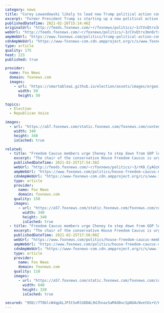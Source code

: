 ```yaml
---
category: news
title: "Corey Lewandowski likely to lead new Trump political action committee"
excerpt: "Former President Trump is starting up a new political action committee and is eyeing longtime top political adviser and aide Corey Lewandowski to head up the new super PAC, multiple people with knowledge of the conversations confirmed to Fox News."
publishedDateTime: 2021-02-26T15:14:46Z
originalUrl: "http://feeds.foxnews.com/~r/foxnews/politics/~3/CVvQtrx3mn0/trump-political-action-committee-corey-lewandowski"
webUrl: "http://feeds.foxnews.com/~r/foxnews/politics/~3/CVvQtrx3mn0/trump-political-action-committee-corey-lewandowski"
ampWebUrl: "https://www.foxnews.com/politics/trump-political-action-committee-corey-lewandowski.amp"
cdnAmpWebUrl: "https://www-foxnews-com.cdn.ampproject.org/c/s/www.foxnews.com/politics/trump-political-action-committee-corey-lewandowski.amp"
type: article
quality: 175
heat: 215
published: true

provider:
  name: Fox News
  domain: foxnews.com
  images:
    - url: "https://smartableai.github.io/election/assets/images/organizations/foxnews.com-50x50.jpg"
      width: 50
      height: 50

topics:
  - Election
  - Republican Voice

images:
  - url: "https://a57.foxnews.com/static.foxnews.com/foxnews.com/content/uploads/2019/03/340/340/PaulSteinhauser.jpg?ve=1&tl=1"
    width: 340
    height: 340
    isCached: true

related:
  - title: "Freedom Caucus members urge Cheney to step down from GOP leadership role after latest anti-Trump comment"
    excerpt: "The chair of the conservative House Freedom Caucus is urging Rep. Liz Cheney to step down from her position as the number three House Republican in leadership over her latest critical comments of former President Donald Trump."
    publishedDateTime: 2021-02-25T17:54:30Z
    webUrl: "http://feeds.foxnews.com/~r/foxnews/politics/~3/rK0_CyAGz60/house-freedom-caucus-members-cheney-step-down-anti-trump-comme"
    ampWebUrl: "https://www.foxnews.com/politics/house-freedom-caucus-members-cheney-step-down-anti-trump-comme.amp"
    cdnAmpWebUrl: "https://www-foxnews-com.cdn.ampproject.org/c/s/www.foxnews.com/politics/house-freedom-caucus-members-cheney-step-down-anti-trump-comme.amp"
    type: article
    provider:
      name: Fox News
      domain: foxnews.com
    quality: 158
    images:
      - url: "https://a57.foxnews.com/static.foxnews.com/foxnews.com/content/uploads/2019/03/340/340/PaulSteinhauser.jpg?ve=1&tl=1"
        width: 340
        height: 340
        isCached: true
  - title: "Freedom Caucus members urge Cheney to step down from GOP leadership role after latest anti-Trump comment"
    excerpt: "The chair of the conservative House Freedom Caucus is urging Rep. Liz Cheney to step down from her position as the number three House Republican in leadership over her latest critical comments of former President ."
    publishedDateTime: 2021-02-25T17:58:00Z
    webUrl: "https://www.foxnews.com/politics/house-freedom-caucus-members-cheney-step-down-anti-trump-comme"
    ampWebUrl: "https://www.foxnews.com/politics/house-freedom-caucus-members-cheney-step-down-anti-trump-comme.amp"
    cdnAmpWebUrl: "https://www-foxnews-com.cdn.ampproject.org/c/s/www.foxnews.com/politics/house-freedom-caucus-members-cheney-step-down-anti-trump-comme.amp"
    type: article
    provider:
      name: Fox News
      domain: foxnews.com
    quality: 118
    images:
      - url: "https://a57.foxnews.com/static.foxnews.com/foxnews.com/content/uploads/2021/02/640/320/AP21055611217771.jpg?ve=1&tl=1"
        width: 640
        height: 320
        isCached: true

secured: "95D//fT0blcWdqpbLJF5tSoRlU8DAL9dJhnavSaM4d0xcSpNUAcNvetUs+V/OBqiZXbjGMUfBuIP6vj2wF082Ld3x8bfSF131ck22ygV8aaklsUAIWarBrgIefd0wILmQEoPBFUWkZDkI77v7d3J8Ye9u1mWSmDUB3t4colnjG/x3jD+QmuiLAeifhtTUQLfvtzR9wwsSM/tSAn0N9qqTagiAuUSU9T8Y5JRQdteTY1M0W4ab+N7iw/NBptjfzxql+c9KZgbheVaSxbQLv+uPRqwXVznjIplpg6WsdoKtrSsvkAMUFlLS8Yb2b+rw1NcIhbdZk28c2H3EywWjz0EIOXZg1019L86FcW8o/42wyw=;O8zBCtsaVx8pIvraL7pzaQ=="
---
```


